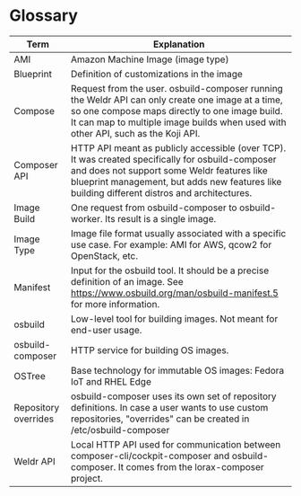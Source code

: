 # Glossary

| Term                 | Explanation                                                  |
| -------------------- | ------------------------------------------------------------ |
| AMI                  | Amazon Machine Image (image type)                            |
| Blueprint            | Definition of customizations in the image                    |
| Compose              | Request from the user. osbuild-composer running the Weldr API can only create one image at a time, so one compose maps directly to one image build. It can map to multiple image builds when used with other API, such as the Koji API. |
| Composer API         | HTTP API meant as publicly accessible (over TCP). It was created specifically for osbuild-composer and does not support some Weldr features like blueprint management, but adds new features like building different distros and architectures. |
| Image Build          | One request from osbuild-composer to osbuild-worker. Its result is a single image. |
| Image Type           | Image file format usually associated with a specific use case. For example: AMI for AWS, qcow2 for OpenStack, etc. |
| Manifest             | Input for the osbuild tool. It should be a precise definition of an image. See https://www.osbuild.org/man/osbuild-manifest.5 for more information. |
| osbuild              | Low-level tool for building images. Not meant for end-user usage. |
| osbuild-composer     | HTTP service for building OS images.                         |
| OSTree               | Base technology for immutable OS images: Fedora IoT and RHEL Edge |
| Repository overrides | osbuild-composer uses its own set of repository definitions. In case a user wants to use custom repositories, "overrides" can be created in /etc/osbuild-composer |
| Weldr API            | Local HTTP API used for communication between composer-cli/cockpit-composer and osbuild-composer. It comes from the lorax-composer project. |

